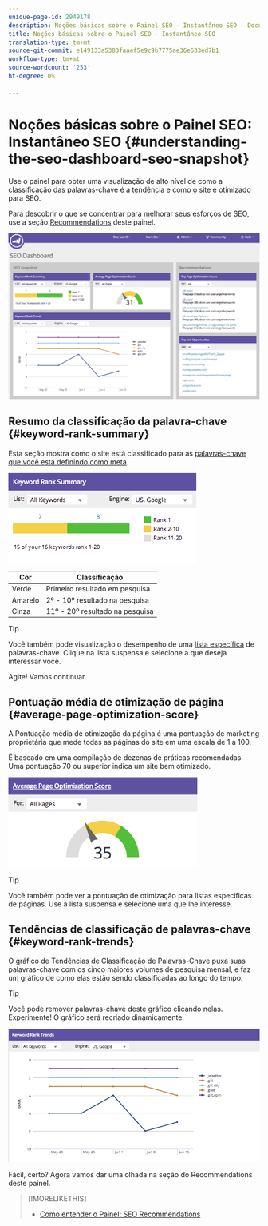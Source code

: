 ```yaml
---
unique-page-id: 2949178
description: Noções básicas sobre o Painel SEO - Instantâneo SEO - Documentos do Marketing - Documentação do produto
title: Noções básicas sobre o Painel SEO - Instantâneo SEO
translation-type: tm+mt
source-git-commit: e149133a5383faaef5e9c9b7775ae36e633ed7b1
workflow-type: tm+mt
source-wordcount: '253'
ht-degree: 0%

---
```



# Noções básicas sobre o Painel SEO: Instantâneo SEO {#understanding-the-seo-dashboard-seo-snapshot}

Use o painel para obter uma visualização de alto nível de como a classificação das palavras-chave é a tendência e como o site é otimizado para SEO.

Para descobrir o que se concentrar para melhorar seus esforços de SEO, use a seção [Recommendations](understanding-the-seo-dashboard-seo-recommendations.md) deste painel.

![](assets/image2014-9-17-21-3a32-3a22.png)

## Resumo da classificação da palavra-chave {#keyword-rank-summary}

Esta seção mostra como o site está classificado para as [palavras-chave que você está definindo como meta](../../../../product-docs/additional-apps/seo/keywords/seo-add-keywords.md).

![](assets/image2014-9-17-21-3a34-3a5.png)

| Cor | Classificação |
|---|---|
| Verde | Primeiro resultado em pesquisa |
| Amarelo | 2º - 10º resultado na pesquisa |
| Cinza | 11º - 20º resultado na pesquisa |

>[!TIP]
>
>Você também pode visualização o desempenho de uma [lista específica](../../../../product-docs/additional-apps/seo/keywords/seo-add-remove-keywords-from-a-list.md) de palavras-chave. Clique na lista suspensa e selecione a que deseja interessar você.

Agite! Vamos continuar.

## Pontuação média de otimização de página {#average-page-optimization-score}

A Pontuação média de otimização da página é uma pontuação de marketing proprietária que mede todas as páginas do site em uma escala de 1 a 100.

É baseado em uma compilação de dezenas de práticas recomendadas. Uma pontuação 70 ou superior indica um site bem otimizado.

![](assets/image2014-9-17-21-3a35-3a55.png)

>[!TIP]
>
>Você também pode ver a pontuação de otimização para listas específicas de páginas. Use a lista suspensa e selecione uma que lhe interesse.

## Tendências de classificação de palavras-chave {#keyword-rank-trends}

O gráfico de Tendências de Classificação de Palavras-Chave puxa suas palavras-chave com os cinco maiores volumes de pesquisa mensal, e faz um gráfico de como elas estão sendo classificadas ao longo do tempo.

>[!TIP]
>
>Você pode remover palavras-chave deste gráfico clicando nelas. Experimente! O gráfico será recriado dinamicamente.

![](assets/image2014-9-17-21-3a37-3a1.png)

Fácil, certo? Agora vamos dar uma olhada na seção do Recommendations deste painel.

>[!MORELIKETHIS]
>
>* [Como entender o Painel: SEO Recommendations](understanding-the-seo-dashboard-seo-recommendations.md)

>



